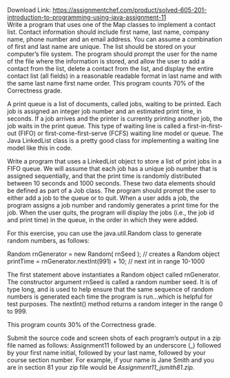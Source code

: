 Download Link: https://assignmentchef.com/product/solved-605-201-introduction-to-programming-using-java-assignment-11
<br>
Write a program that uses one of the Map classes to implement a contact list. Contact information should include first name, last name, company name, phone number and an email address. You can assume a combination of first and last name are unique.  The list should be stored on your computer’s file system. The program should prompt the user for the name of the file where the information is stored, and allow the user to add a contact from the list, delete a contact from the list, and display the entire contact list (all fields) in a reasonable readable format in last name and with the same last name first name order.  This program counts 70% of the Correctness grade.

A print queue is a list of documents, called jobs, waiting to be printed. Each job is assigned an integer job number and an estimated print time, in seconds. If a job arrives and the printer is currently printing another job, the job waits in the print queue. This type of waiting line is called a first-in-first-out (FIFO) or first-come-first-serve (FCFS) waiting line model or queue. The Java LinkedList class is a pretty good class for implementing a waiting line model like this in code.

Write a program that uses a LinkedList object to store a list of print jobs in a FIFO queue. We will assume that each job has a unique job number that is assigned sequentially, and that the print time is randomly distributed between 10 seconds and 1000 seconds. These two data elements should be defined as part of a Job class. The program should prompt the user to either add a job to the queue or to quit. When a user adds a job, the program assigns a job number and randomly generates a print time for the job. When the user quits, the program will display the jobs (i.e., the job id and print time) in the queue, in the order in which they were added.

For this exercise, you can use the java.util.Random class to generate random numbers, as follows:

Random rnGenerator = new Random( rnSeed ); // creates a Random object printTime = rnGenerator.nextInt(991) + 10; // next int in range 10-1000

The first statement above instantiates a Random object called rnGenerator. The constructor argument rnSeed is called a random number seed. It is of type long, and is used to help ensure that the same sequence of random numbers is generated each time the program is run…which is helpful for test purposes. The nextInt() method returns a random integer in the range 0 to 999.

This program counts 30% of the Correctness grade.

Submit the source code and  screen shots of each program’s output in a zip file named as follows: Assignment11 followed by an underscore (_) followed by your first name initial, followed by your last name, followed by your course section number. For example, if your name is Jane Smith and you are in section 81 your zip file would be <em>Assignment11_jsmith81.zip</em>.